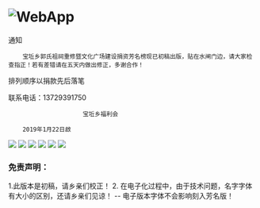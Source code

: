 # ![WebApp](https://iharsh234.github.io/WebApp/images/demo/demo_landing.JPG)
通知

        宝坵乡郭氏祖祠重修暨文化广场建设捐资芳名榜现已初稿出版，贴在水闸门边，请大家检查指正！若有差错请在五天内做出修正，多谢合作！                               

排列顺序以捐款先后落笔

联系电话：13729391750

                         宝坵乡福利会 

        2019年1月22日啟 


![](https://xcx.ldteam.cn/weixin/header.jpg)
![](https://xcx.ldteam.cn/weixin/5.5.jpg)
![](https://xcx.ldteam.cn/weixin/9_0.jpg)
![](https://xcx.ldteam.cn/weixin/13_0.jpg)
![](https://xcx.ldteam.cn/weixin/171.jpg)
![](https://xcx.ldteam.cn/weixin/footer.jpg)

### 免责声明：
1.此版本是初稿，请乡亲们校正！
2. 在电子化过程中，由于技术问题，名字字体有大小的区别，还请乡亲们见谅！ -- 电子版本字体不会影响刻入芳名版！
